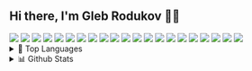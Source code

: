 <br>
<h2>Hi there, I'm Gleb Rodukov 👋🏻</h2>
  <a href="https://www.python.org/"><img src="https://img.shields.io/badge/python-3670A0?style=for-the-badge&logo=python&logoColor=ffdd54"></a>
  <a href="/"><img src="https://img.shields.io/badge/html5-%23E34F26.svg?style=for-the-badge&logo=html5&logoColor=white"></a>
  <a href="/"><img src="https://img.shields.io/badge/css3-%231572B6.svg?style=for-the-badge&logo=css3&logoColor=white"></a>
  <a href="/"><img src="https://img.shields.io/badge/javascript-%23323330.svg?style=for-the-badge&logo=javascript&logoColor=%23F7DF1E"></a>
  <a href="/"><img src="https://img.shields.io/badge/shell_script-%23121011.svg?style=for-the-badge&logo=gnu-bash&logoColor=white"></a>
  <a href="/"><img src="https://img.shields.io/badge/Markdown-black?style=for-the-badge&logo=markdown&logoColor=white"></a>
  <a href="https://www.djangoproject.com/"><img src="https://img.shields.io/badge/django-%23092E20.svg?style=for-the-badge&logo=django&logoColor=white"></a>
  <a href="https://www.electronjs.org/"><img src="https://img.shields.io/badge/electronjs-191970?style=for-the-badge&logo=Electron&logoColor=white"></a>
  <a href="https://vuejs.org/"><img src="https://img.shields.io/badge/vuejs-%2335495e.svg?style=for-the-badge&logo=vuedotjs&logoColor=%234FC08D"></a>
  <a href="https://figma.com/"><img src="https://img.shields.io/badge/figma-%23F24E1E.svg?style=for-the-badge&logo=figma&logoColor=white"></a>
  <a href="https://blender.org/"><img src="https://img.shields.io/badge/blender-%23F5792A.svg?style=for-the-badge&logo=blender&logoColor=white"></a>
  <a href="https://dwm.suckless.org/"><img src="https://img.shields.io/badge/DWM-C12921.svg?style=for-the-badge&logo=dwm&logoColor=white"></a>
  <a href="https://git-scm.com/"><img src="https://img.shields.io/badge/Git-%23F05033.svg?style=for-the-badge&logo=git&logoColor=white"></a>
  <a href="https://www.docker.com/"><img src="https://img.shields.io/badge/Docker-%230db7ed.svg?style=for-the-badge&logo=docker&logoColor=white"></a>
  <a href="https://www.arduino.cc/"><img src="https://img.shields.io/badge/-Arduino-00979D?style=for-the-badge&logo=Arduino&logoColor=white"></a>
  <a href="https://www.raspberrypi.org/"><img src="https://img.shields.io/badge/-Raspberry Pi-C51A4A?style=for-the-badge&logo=Raspberry-Pi"></a>
  <a href="https://vuex.vuejs.org/"><img src="https://img.shields.io/badge/Vuex-%2335495e.svg?style=for-the-badge&logo=vuedotjs&logoColor=%234FC08D"></a>
  <a href="https://vercel.com/"><img src="https://img.shields.io/badge/vercel-%23000000.svg?style=for-the-badge&logo=vercel&logoColor=white"></a>
  <a href="https://neovim.io/"><img src="https://img.shields.io/badge/NeoVim-%2357A143.svg?&style=for-the-badge&logo=neovim&logoColor=white"></a>
  <a href="https://code.visualstudio.com/"><img src="https://img.shields.io/badge/Visual%20Studio%20Code-0078d7.svg?style=for-the-badge&logo=visual-studio-code&logoColor=white"></a>
    <a href="https://www.debian.org/"><img src="https://img.shields.io/badge/Debian-D70A53?style=for-the-badge&logo=debian&logoColor=white"></a>
<details>
<summary>🧰 Top Languages</summary>
  <a href="https://github.com/rodukov/"><img src="https://github-readme-stats.vercel.app/api/top-langs/?username=rodukov&layout=compact&theme=dark"></a>
</details>
    
<details>
  <summary>📊 Github Stats</summary>
  <a href="https://github.com/rodukov/"><img src="https://github-readme-stats.vercel.app/api?username=rodukov&theme=great-gatsby&show_icons=true"></a>
  <br><img src="https://visitor-badge.glitch.me/badge?page_id=rodukov" alt="Visitors Counter">
  <img src="https://komarev.com/ghpvc/?username=rodukov&label=Profile%20views&color=BD9F1A&style=flat" alt="rodukov" />
</details>
